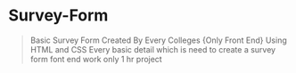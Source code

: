 # Survey-Form
>Basic Survey Form Created By Every Colleges {Only Front End} Using HTML and CSS
>Every basic detail which is need to create a survey form
>font end work
>only 1 hr project
